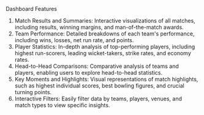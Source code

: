Dashboard Features
1. Match Results and Summaries: Interactive visualizations of all matches, including results, winning margins, and man-of-the-match awards.
2. Team Performance: Detailed breakdowns of each team's performance, including wins, losses, net run rate, and points.
3. Player Statistics: In-depth analysis of top-performing players, including highest run-scorers, leading wicket-takers, strike rates, and economy rates.
4. Head-to-Head Comparisons: Comparative analysis of teams and players, enabling users to explore head-to-head statistics.
5. Key Moments and Highlights: Visual representations of match highlights, such as highest individual scores, best bowling figures, and crucial turning points.
6. Interactive Filters: Easily filter data by teams, players, venues, and match types to view specific insights.
